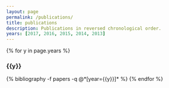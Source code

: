 ```yaml
---
layout: page
permalink: /publications/
title: publications
description: Publications in reversed chronological order. 
years: [2017, 2016, 2015, 2014, 2013]
---
```


{% for y in page.years %}
  <h3 class="year">{{y}}</h3>
  {% bibliography -f papers -q @*[year={{y}}]* %}
{% endfor %}
